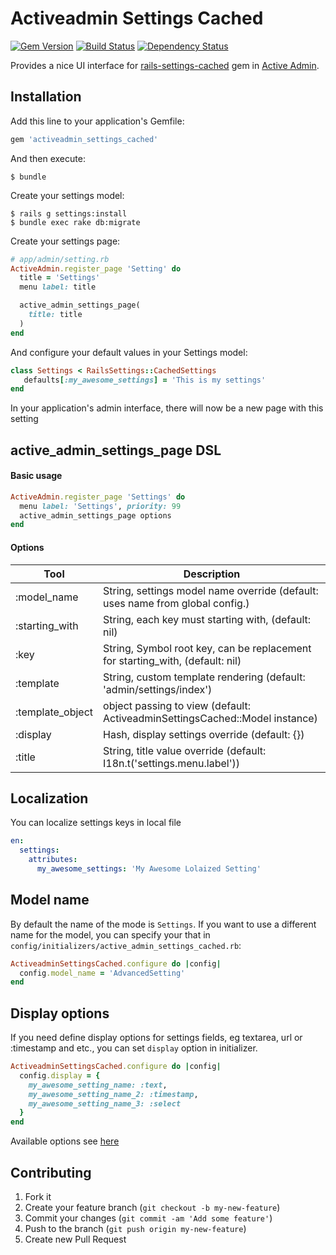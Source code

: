 # Activeadmin Settings Cached

[![Gem Version](https://badge.fury.io/rb/activeadmin_settings_cached.svg)](http://badge.fury.io/rb/activeadmin_settings_cached)
[![Build Status](https://travis-ci.org/artofhuman/activeadmin_settings_cached.svg?branch=master)](https://travis-ci.org/artofhuman/activeadmin_settings_cached)
[![Dependency Status](https://gemnasium.com/badges/github.com/artofhuman/activeadmin_settings_cached.svg)](https://gemnasium.com/github.com/artofhuman/activeadmin_settings_cached)

Provides a nice UI interface for [rails-settings-cached](https://github.com/huacnlee/rails-settings-cached) gem in [Active Admin](http://activeadmin.info/).

## Installation

Add this line to your application's Gemfile:

```ruby
gem 'activeadmin_settings_cached'
```

And then execute:

    $ bundle

Create your settings model:

    $ rails g settings:install
    $ bundle exec rake db:migrate

Create your settings page:

``` ruby
# app/admin/setting.rb
ActiveAdmin.register_page 'Setting' do
  title = 'Settings'
  menu label: title

  active_admin_settings_page(
    title: title
  )
end
```

And configure your default values in your Settings model:

``` ruby
class Settings < RailsSettings::CachedSettings
   defaults[:my_awesome_settings] = 'This is my settings'
end
```

In your application's admin interface, there will now be a new page with this setting

## active_admin_settings_page DSL

#### Basic usage

```ruby
ActiveAdmin.register_page 'Settings' do
  menu label: 'Settings', priority: 99
  active_admin_settings_page options
end
```

#### Options
Tool                    | Description
---------------------   | -----------
:model_name					|String, settings model name override (default: uses name from global config.)
:starting_with			|String, each key must starting with, (default: nil)
:key			|String, Symbol root key, can be replacement for starting_with, (default: nil)
:template				|String, custom template rendering (default: 'admin/settings/index')
:template_object				|object passing to view (default: ActiveadminSettingsCached::Model instance)
:display    |Hash, display settings override (default: {})
:title			|String, title value override (default: I18n.t('settings.menu.label'))
 

## Localization
You can localize settings keys in local file

``` yml
en:
  settings:
    attributes:
      my_awesome_settings: 'My Awesome Lolaized Setting'
```
## Model name

By default the name of the mode is `Settings`. If you want to use a different name for the model, you can specify your that in `config/initializers/active_admin_settings_cached.rb`:

``` ruby
ActiveadminSettingsCached.configure do |config|
  config.model_name = 'AdvancedSetting'
end
```

## Display options

If you need define display options for settings fields, eg textarea, url or :timestamp and etc., you can set `display` option in initializer.


``` ruby
ActiveadminSettingsCached.configure do |config|
  config.display = {
    my_awesome_setting_name: :text,
    my_awesome_setting_name_2: :timestamp,
    my_awesome_setting_name_3: :select
  }
end
```

Available options see [here](https://github.com/justinfrench/formtastic#the-available-inputs)

## Contributing

1. Fork it
2. Create your feature branch (`git checkout -b my-new-feature`)
3. Commit your changes (`git commit -am 'Add some feature'`)
4. Push to the branch (`git push origin my-new-feature`)
5. Create new Pull Request
